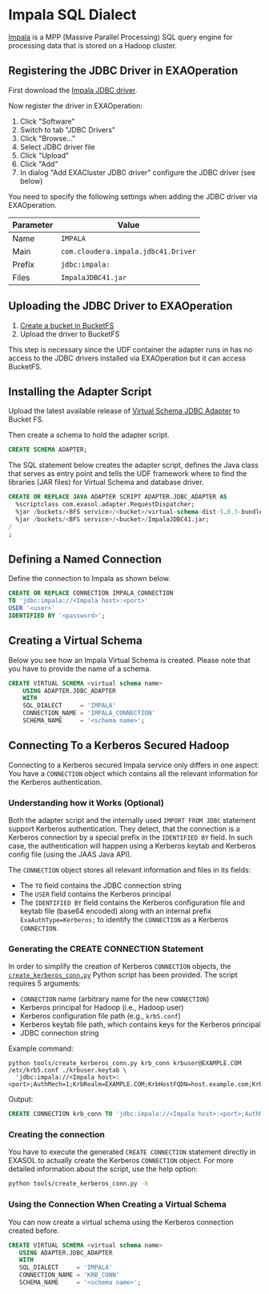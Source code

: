 # Impala SQL Dialect

[Impala](https://www.cloudera.com/documentation/enterprise/5-8-x/topics/impala.html) is a MPP (Massive Parallel Processing) SQL query engine for processing data that is stored on a Hadoop cluster.  

## Registering the JDBC Driver in EXAOperation

First download the [Impala JDBC driver](https://www.cloudera.com/downloads/connectors/impala/jdbc/2-6-4.html).

Now register the driver in EXAOperation:

1. Click "Software"
1. Switch to tab "JDBC Drivers"
1. Click "Browse..."
1. Select JDBC driver file
1. Click "Upload"
1. Click "Add"
1. In dialog "Add EXACluster JDBC driver" configure the JDBC driver (see below)

You need to specify the following settings when adding the JDBC driver via EXAOperation.

| Parameter | Value                                                   |
|-----------|---------------------------------------------------------|
| Name      | `IMPALA`                                                |
| Main      | `com.cloudera.impala.jdbc41.Driver`                     |
| Prefix    | `jdbc:impala:`                                          |
| Files     | `ImpalaJDBC41.jar`                                      |

## Uploading the JDBC Driver to EXAOperation

1. [Create a bucket in BucketFS](https://docs.exasol.com/administration/on-premise/bucketfs/create_new_bucket_in_bucketfs_service.htm)
1. Upload the driver to BucketFS

This step is necessary since the UDF container the adapter runs in has no access to the JDBC drivers installed via EXAOperation but it can access BucketFS.

## Installing the Adapter Script

Upload the latest available release of [Virtual Schema JDBC Adapter](https://github.com/exasol/virtual-schemas/releases) to Bucket FS.

Then create a schema to hold the adapter script.

```sql
CREATE SCHEMA ADAPTER;
```

The SQL statement below creates the adapter script, defines the Java class that serves as entry point and tells the UDF framework where to find the libraries (JAR files) for Virtual Schema and database driver.

```sql
CREATE OR REPLACE JAVA ADAPTER SCRIPT ADAPTER.JDBC_ADAPTER AS
  %scriptclass com.exasol.adapter.RequestDispatcher;
  %jar /buckets/<BFS service>/<bucket>/virtual-schema-dist-5.0.3-bundle-4.0.3.jar;
  %jar /buckets/<BFS service>/<bucket>/ImpalaJDBC41.jar;
/
;
```

## Defining a Named Connection

Define the connection to Impala as shown below. 

```sql
CREATE OR REPLACE CONNECTION IMPALA_CONNECTION 
TO 'jdbc:impala://<Impala host>:<port>' 
USER '<user>' 
IDENTIFIED BY '<password>';
```    

## Creating a Virtual Schema

Below you see how an Impala Virtual Schema is created. Please note that you have to provide the name of a schema.

```sql
CREATE VIRTUAL SCHEMA <virtual schema name>
    USING ADAPTER.JDBC_ADAPTER 
    WITH
    SQL_DIALECT     = 'IMPALA'
    CONNECTION_NAME = 'IMPALA_CONNECTION'
    SCHEMA_NAME     = '<schema name>';
```

## Connecting To a Kerberos Secured Hadoop

Connecting to a Kerberos secured Impala service only differs in one aspect: You have a `CONNECTION` object which contains all the relevant information for the Kerberos authentication.

### Understanding how it Works (Optional)

Both the adapter script and the internally used `IMPORT FROM JDBC` statement support Kerberos authentication. They detect, that the connection is a Kerberos connection by a special prefix in the `IDENTIFIED BY` field. In such case, the authentication will happen using a Kerberos keytab and Kerberos config file (using the JAAS Java API).

The `CONNECTION` object stores all relevant information and files in its fields:

* The `TO` field contains the JDBC connection string
* The `USER` field contains the Kerberos principal
* The `IDENTIFIED BY` field contains the Kerberos configuration file and keytab file (base64 encoded) along with an internal prefix `ExaAuthType=Kerberos;` to identify the `CONNECTION` as a Kerberos `CONNECTION`.

### Generating the CREATE CONNECTION Statement

In order to simplify the creation of Kerberos `CONNECTION` objects, the [`create_kerberos_conn.py`](https://github.com/EXASOL/hadoop-etl-udfs/blob/master/tools/create_kerberos_conn.py) Python script has been provided. The script requires 5 arguments:

* `CONNECTION` name (arbitrary name for the new `CONNECTION`)
* Kerberos principal for Hadoop (i.e., Hadoop user)
* Kerberos configuration file path (e.g., `krb5.conf`)
* Kerberos keytab file path, which contains keys for the Kerberos principal
* JDBC connection string

Example command:

```
python tools/create_kerberos_conn.py krb_conn krbuser@EXAMPLE.COM /etc/krb5.conf ./krbuser.keytab \
  'jdbc:impala://<Impala host>:<port>;AuthMech=1;KrbRealm=EXAMPLE.COM;KrbHostFQDN=host.example.com;KrbServiceName=impala'
```

Output:

```sql
CREATE CONNECTION krb_conn TO 'jdbc:impala://<Impala host>:<port>;AuthMech=1;KrbRealm=EXAMPLE.COM;KrbHostFQDN=host.example.com;KrbServiceName=impala' USER 'krbuser@EXAMPLE.COM' IDENTIFIED BY 'ExaAuthType=Kerberos;enp6Cg==;YWFhCg=='
```

### Creating the connection

You have to execute the generated `CREATE CONNECTION` statement directly in EXASOL to actually create the Kerberos `CONNECTION` object. For more detailed information about the script, use the help option:

```sh
python tools/create_kerberos_conn.py -h
```

### Using the Connection When Creating a Virtual Schema

You can now create a virtual schema using the Kerberos connection created before.

```sql
CREATE VIRTUAL SCHEMA <virtual schema name> 
   USING ADAPTER.JDBC_ADAPTER
   WITH
   SQL_DIALECT     = 'IMPALA'
   CONNECTION_NAME = 'KRB_CONN'
   SCHEMA_NAME     = '<schema name>';
```